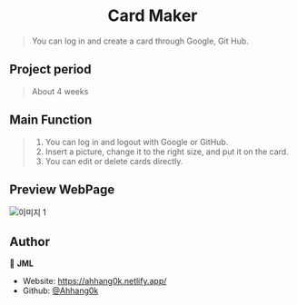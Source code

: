 <h1 align="center">Card Maker</h1>
<p>
</p>

>You can log in and create a card through Google, Git Hub.


## Project period
> About 4 weeks


## Main Function

> 1.  You can log in and logout with Google or GitHub.
> 2.  Insert a picture, change it to the right size, and put it on the card.
> 3.  You can edit or delete cards directly.


## Preview WebPage
![이미지 1](https://user-images.githubusercontent.com/62680930/110938902-ed44fb80-8377-11eb-84d8-e0f05e8a806e.png)




## Author

👤 **JML**

- Website: https://ahhang0k.netlify.app/
- Github: [@Ahhang0k](https://github.com/Ahhang0k)

